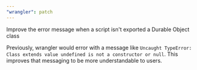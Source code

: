```yaml
---
"wrangler": patch
---
```


Improve the error message when a script isn't exported a Durable Object class

Previously, wrangler would error with a message like `Uncaught TypeError: Class extends value undefined is not a constructor or null`. This improves that messaging to be more understandable to users.
